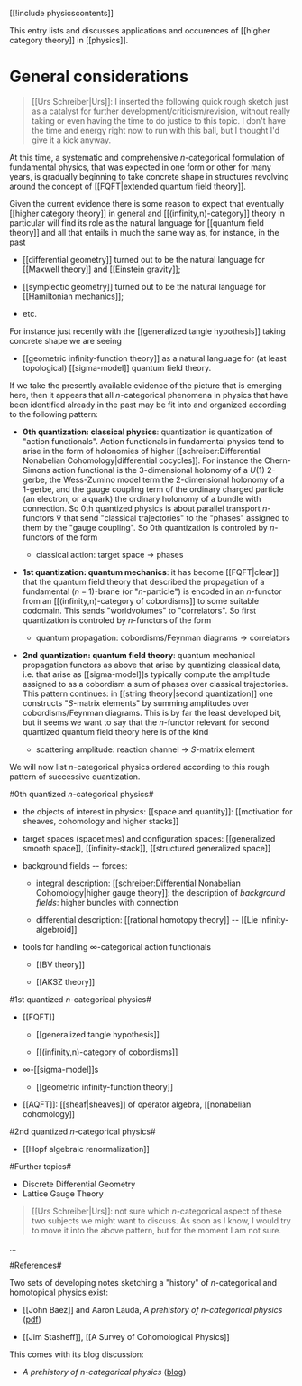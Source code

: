 [[!include physicscontents]]


This entry lists and discusses applications and occurences of [[higher category theory]] in [[physics]].

# General considerations #

>[[Urs Schreiber|Urs]]: I inserted the following quick rough sketch just as a catalyst for further development/criticism/revision, without really taking or even having the time to do justice to this topic. I don't have the time and energy right now to run with this ball, but I thought I'd give it a kick anyway.

At this time, a systematic and comprehensive $n$-categorical formulation of fundamental physics, that was expected in one form or other for many years, is gradually beginning to take concrete shape in structures revolving around the concept of [[FQFT|extended quantum field theory]].

Given the current evidence there is some reason to expect that eventually [[higher category theory]] in general and [[(infinity,n)-category]] theory in particular will find its role as the natural language for [[quantum field theory]] and all that entails in much the same way as, for instance, in the past

* [[differential geometry]] turned out to be the natural language for [[Maxwell theory]] and [[Einstein gravity]];

* [[symplectic geometry]] turned out to be the natural language for [[Hamiltonian mechanics]];

* etc.

For instance just recently with the [[generalized tangle hypothesis]] taking concrete shape we are seeing 

* [[geometric infinity-function theory]] as a natural language for (at least topological) [[sigma-model]] quantum field theory.

If we take the presently available evidence of the picture that is emerging here, then it appears that all $n$-categorical phenomena in physics that have been identified already in the past may be fit into and organized according to the following pattern:

* **0th quantization: classical physics**: quantization is quantization of "action functionals". Action functionals in fundamental physics tend to arise in the form of holonomies of higher [[schreiber:Differential Nonabelian Cohomology|differential cocycles]]. For instance the Chern-Simons action functional is the 3-dimensional holonomy of a $U(1)$ 2-gerbe, the Wess-Zumino model term the 2-dimensional holonomy of a 1-gerbe, and the gauge coupling term of the ordinary charged particle (an electron, or a quark) the ordinary holonomy of a bundle with connection. So  0th quantized physics is about parallel transport $n$-functors $\nabla$ that send "classical trajectories" to the "phases" assigned to them by the "gauge coupling". So 0th quantization is controled by $n$-functors of the form

  * classical action: target space $\to$ phases

* **1st quantization: quantum mechanics**: it has become [[FQFT|clear]] that the quantum field theory that described the propagation of a fundamental $(n-1)$-brane (or "$n$-particle") is encoded in an $n$-functor from an [[(infinity,n)-category of cobordisms]] to some suitable codomain.  This sends "worldvolumes"  to "correlators". So first quantization is controled by $n$-functors of the form

  * quantum propagation: cobordisms/Feynman diagrams $\to$ correlators

* **2nd quantization: quantum field theory**: quantum mechanical propagation functors as above that arise by quantizing classical data, i.e. that arise as [[sigma-model]]s typically compute the amplitude assigned to as a cobordism a sum of phases over classical trajectories. This pattern continues: in [[string theory|second quantization]] one constructs "$S$-matrix elements" by summing amplitudes over cobordisms/Feynman diagrams. This is by far the least developed bit, but it seems we want to say that the $n$-functor relevant for second quantized quantum field theory here is of the kind

  * scattering amplitude: reaction channel $\to$ $S$-matrix element

We will now list $n$-categorical physics ordered according to this rough pattern of successive quantization.


#0th quantized $n$-categorical physics#

* the objects of interest in physics: [[space and quantity]]: [[motivation for sheaves, cohomology and higher stacks]]

* target spaces (spacetimes) and configuration spaces: [[generalized smooth space]], [[infinity-stack]], [[structured generalized space]]

* background fields -- forces: 

  * integral description: [[schreiber:Differential Nonabelian Cohomology|higher gauge theory]]: the description of _background fields_: higher bundles with connection


  * differential description: [[rational homotopy theory]] -- [[Lie infinity-algebroid]]

* tools for handling $\infty$-categorical action functionals

  * [[BV theory]]

  * [[AKSZ theory]]


#1st quantized $n$-categorical physics#

* [[FQFT]]

  * [[generalized tangle hypothesis]]

  * [[(infinity,n)-category of cobordisms]]

* $\infty$-[[sigma-model]]s

  * [[geometric infinity-function theory]]


* [[AQFT]]: [[sheaf|sheaves]] of operator algebra, [[nonabelian cohomology]]



#2nd quantized $n$-categorical physics#



* [[Hopf algebraic renormalization]]



#Further topics#

* Discrete Differential Geometry
* Lattice Gauge Theory

>[[Urs Schreiber|Urs]]: not sure which $n$-categorical aspect of these two subjects we might want to discuss. As soon as I know, I would try to move it into the above pattern, but for the moment I am not sure.

... 

#References#

Two sets of developing notes sketching a "history" of $n$-categorical and homotopical physics exist:

* [[John Baez]] and Aaron Lauda, _A prehistory of $n$-categorical physics_ ([pdf](http://math.ucr.edu/home/baez/history.pdf)) 

* [[Jim Stasheff]], [[A Survey of Cohomological Physics]] 


This comes with its blog discussion:

* _A prehistory of $n$-categorical physics_ ([blog](http://golem.ph.utexas.edu/category/2009/05/a_prehistory_of_ncategorical_p.html))